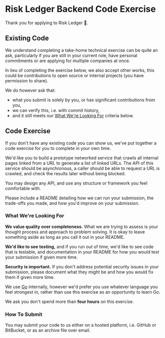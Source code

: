 # Risk Ledger Backend Code Exercise

Thank you for applying to Risk Ledger 🎉.


## Existing Code

We understand completing a take-home technical exercise can be quite an ask, particularly if you are still in your current role, have personal commitments or are applying for multiple companies at once.

In lieu of completing the exercise below, we also accept other works, this could be contributions to open source or internal projects (you have permission to share).

We do however ask that:

* what you submit is solely by you, or has significant contributions from you,
* we can verify this, i.e. with commit history,
* and it still meets our [What We're Looking For](#what-were-looking-for) criteria below.


## Code Exercise

If you don't have any existing code you can show us, we've put together a code exercise for you to complete in your own time.

We'd like you to build a prototype networked service that crawls all internal pages linked from a URL to generate a list of linked URLs. The API of this service should be asynchronous, a caller should be able to request a URL is crawled, and check the results later without being blocked.

You may design any API, and use any structure or framework you feel comfortable with.

Please include a README detailing how we can run your submission, the trade-offs you made, and how you'd improve on your submission.


### What We're Looking For

**We value quality over completeness.** What we are trying to assess is your thought process and approach to problem solving. It is okay to leave something aside as long as you call it out in your README.

**We'd like to see testing,** and if you run out of time, we'd like to see code that is testable, and documentation in your README for how you would test your submission if given more time.

**Security is important.** If you don't address potential security issues in your submission, please document what they might be and how you would fix them if given more time.

We use [Go](https://golang.org) internally, however we'd prefer you use whatever language you feel strongest in, rather than use this exercise as an opportunity to learn Go.

We ask you don't spend more than **four hours** on this exercise.


### How To Submit

You may submit your code to us either on a hosted platform, i.e. GitHub or BitBucket, or as an archive file over email.
